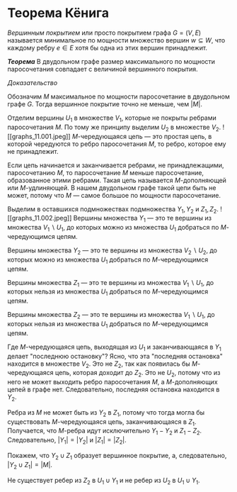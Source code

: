 # Теорема Кёнига

*Вершинным покрытием* или просто покрытием графа $G=(V,E)$ называется минимальное по мощности множество вершин $w\subseteq W$, что каждому ребру $e\in E$ хотя бы одна из этих вершин принадлежит.

***Теорема***
В двудольном графе размер максимального по мощности паросочетания совпадает с величиной вершинного покрытия.


*Доказательство*

Обозначим $M$ максимальное по мощности паросочетание в двудольном графе $G$. Тогда вершинное покрытие точно не меньше, чем $|M|$.

Отделим вершины $U_1$ в множестве $V_1$, которые не покрыты ребрами паросочетания $M$. По тому же принципу выделим $U_2$ в множестве $V_2$.
![[graphs_11.001.jpeg]]
$M$-чередующаяся цепь — это простая цепь, в которой чередуются то ребро паросочетания $M$, то ребро, которое ему не принадлежит.

Если цепь начинается и заканчивается ребрами, не принадлежащими, паросочетанию $M$, то паросочетание $M$ меньше паросочетание, образованное этими ребрами. Такая цепь называется $M$-дополняющей или $M$-удлиняющей. В нашем двудольном графе такой цепи быть не может, потому что $M$ — самое большое по мощности паросочетание.

Выделим в оставшихся подмножествах подмножества $Y_1, Y_2$ и $Z_1, Z_2$.
![[graphs_11.002.jpeg]]
Вершины множества $Y_1$ — это те вершины из множества $V_1 \backslash U_1$, до которых можно из множества $U_1$ добраться по $M$-чередующимся цепям.

Вершины множества $Y_2$ — это те вершины из множества $V_2 \backslash U_2$, до которых можно из множества $U_1$ добраться по $M$-чередующимся цепям.

Вершины множества $Z_1$ — это те вершины из множества $V_1 \backslash U_1$, до которых нельзя из множества $U_1$ добраться по $M$-чередующимся цепям.

Вершины множества $Z_2$ — это те вершины из множества $V_1 \backslash U_1$, до которых нельзя из множества $U_1$ добраться по $M$-чередующимся цепям.

Где $M$-чередующаяся цепь, выходящая из $U_1$ и заканчивающаяся в $Y_1$ делает "последнюю остановку"? Ясно, что эта "последняя остановка" находится в множестве $V_2$. Это не $Z_2$, так как появилась бы $M$-чередующаяся цепь, которая доходит до $Z_2$. Это не $U_2$, потому что из него не может выходить ребро паросочетания $M$, а $M$-дополняющих цепей в графе нет. Следовательно, последняя остановка находится в $Y_2$.

Ребра из $M$ не может быть из $Y_2$ в $Z_1$, потому что тогда могла бы существовать $M$-чередующаяся цепь, заканчивающаяся в $Z_1$. Получается, что $M$-ребра идут исключительно $Y_1 - Y_2$ и $Z_1 - Z_2$. Следовательно, $|Y_1|=|Y_2|$ и $|Z_1|=|Z_2|$.

Покажем, что $Y_2 \cup Z_1$ образует вершинное покрытие, а, следовательно, $|Y_2 \cup Z_1| = |M|$.

Не существует ребер из $Z_2$ в $U_1 \cup Y_1$ и не ребер из $U_2$ в $U_1 \cup Y_1$.
